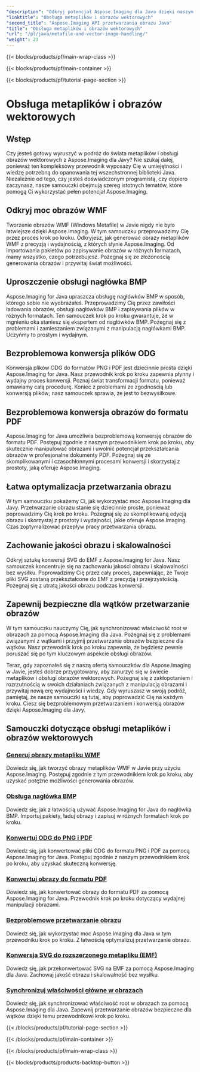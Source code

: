 ```yaml
---
"description": "Odkryj potencjał Aspose.Imaging dla Java dzięki naszym samouczkom krok po kroku. Twórz obrazy metaplików WMF, obsługuj nagłówki BMP i wiele więcej z łatwością."
"linktitle": "Obsługa metaplików i obrazów wektorowych"
"second_title": "Aspose.Imaging API przetwarzania obrazu Java"
"title": "Obsługa metaplików i obrazów wektorowych"
"url": "/pl/java/metafile-and-vector-image-handling/"
"weight": 23
---
```


{{< blocks/products/pf/main-wrap-class >}}

{{< blocks/products/pf/main-container >}}

{{< blocks/products/pf/tutorial-page-section >}}

# Obsługa metaplików i obrazów wektorowych

## Wstęp

Czy jesteś gotowy wyruszyć w podróż do świata metaplików i obsługi obrazów wektorowych z Aspose.Imaging dla Javy? Nie szukaj dalej, ponieważ ten kompleksowy przewodnik wyposaży Cię w umiejętności i wiedzę potrzebną do opanowania tej wszechstronnej biblioteki Java. Niezależnie od tego, czy jesteś doświadczonym programistą, czy dopiero zaczynasz, nasze samouczki obejmują szereg istotnych tematów, które pomogą Ci wykorzystać pełen potencjał Aspose.Imaging.

## Odkryj moc obrazów WMF

Tworzenie obrazów WMF (Windows Metafile) w Javie nigdy nie było łatwiejsze dzięki Aspose.Imaging. W tym samouczku przeprowadzimy Cię przez proces krok po kroku. Odkryjesz, jak generować obrazy metaplików WMF z precyzją i wydajnością, z których słynie Aspose.Imaging. Od importowania pakietów po zapisywanie obrazów w różnych formatach, mamy wszystko, czego potrzebujesz. Pożegnaj się ze złożonością generowania obrazów i przywitaj świat możliwości.

## Uproszczenie obsługi nagłówka BMP

Aspose.Imaging for Java upraszcza obsługę nagłówków BMP w sposób, którego sobie nie wyobrażałeś. Przeprowadzimy Cię przez zawiłości ładowania obrazów, obsługi nagłówków BMP i zapisywania plików w różnych formatach. Ten samouczek krok po kroku gwarantuje, że w mgnieniu oka staniesz się ekspertem od nagłówków BMP. Pożegnaj się z problemami i zamieszaniem związanymi z manipulacją nagłówkami BMP. Uczyńmy to prostym i wydajnym.

## Bezproblemowa konwersja plików ODG

Konwersja plików ODG do formatów PNG i PDF jest dziecinnie prosta dzięki Aspose.Imaging for Java. Nasz przewodnik krok po kroku zapewnia płynny i wydajny proces konwersji. Poznaj świat transformacji formatu, ponieważ omawiamy całą procedurę. Koniec z problemami ze zgodnością lub konwersją plików; nasz samouczek sprawia, że jest to bezwysiłkowe.

## Bezproblemowa konwersja obrazów do formatu PDF

Aspose.Imaging for Java umożliwia bezproblemową konwersję obrazów do formatu PDF. Postępuj zgodnie z naszym przewodnikiem krok po kroku, aby skutecznie manipulować obrazami i uwolnić potencjał przekształcania obrazów w profesjonalne dokumenty PDF. Pożegnaj się ze skomplikowanymi i czasochłonnymi procesami konwersji i skorzystaj z prostoty, jaką oferuje Aspose.Imaging.

## Łatwa optymalizacja przetwarzania obrazu

W tym samouczku pokażemy Ci, jak wykorzystać moc Aspose.Imaging dla Javy. Przetwarzanie obrazu stanie się dziecinnie proste, ponieważ poprowadzimy Cię krok po kroku. Pożegnaj się ze skomplikowaną edycją obrazu i skorzystaj z prostoty i wydajności, jakie oferuje Aspose.Imaging. Czas zoptymalizować przepływ pracy przetwarzania obrazu.

## Zachowanie jakości obrazu i skalowalności

Odkryj sztukę konwersji SVG do EMF z Aspose.Imaging for Java. Nasz samouczek koncentruje się na zachowaniu jakości obrazu i skalowalności bez wysiłku. Poprowadzimy Cię przez cały proces, zapewniając, że Twoje pliki SVG zostaną przekształcone do EMF z precyzją i przejrzystością. Pożegnaj się z utratą jakości obrazu podczas konwersji.

## Zapewnij bezpieczne dla wątków przetwarzanie obrazów

W tym samouczku nauczymy Cię, jak synchronizować właściwość root w obrazach za pomocą Aspose.Imaging dla Java. Pożegnaj się z problemami związanymi z wątkami i przyjmij przetwarzanie obrazów bezpieczne dla wątków. Nasz przewodnik krok po kroku zapewnia, że będziesz pewnie poruszać się po tym kluczowym aspekcie obsługi obrazów.

Teraz, gdy zapoznałeś się z naszą ofertą samouczków dla Aspose.Imaging w Javie, jesteś dobrze przygotowany, aby zanurzyć się w świecie metaplików i obsługi obrazów wektorowych. Pożegnaj się z zakłopotaniem i rozrzutnością w swoich działaniach związanych z manipulacją obrazami i przywitaj nową erę wydajności i wiedzy. Gdy wyruszasz w swoją podróż, pamiętaj, że nasze samouczki są tutaj, aby poprowadzić Cię na każdym kroku. Ciesz się bezproblemowym przetwarzaniem i konwersją obrazów dzięki Aspose.Imaging dla Javy.
## Samouczki dotyczące obsługi metaplików i obrazów wektorowych
### [Generuj obrazy metapliku WMF](./generate-wmf-metafile-images/)
Dowiedz się, jak tworzyć obrazy metaplików WMF w Javie przy użyciu Aspose.Imaging. Postępuj zgodnie z tym przewodnikiem krok po kroku, aby uzyskać potężne możliwości generowania obrazów.
### [Obsługa nagłówka BMP](./bmp-header-support/)
Dowiedz się, jak z łatwością używać Aspose.Imaging for Java do nagłówka BMP. Importuj pakiety, ładuj obrazy i zapisuj w różnych formatach krok po kroku.
### [Konwertuj ODG do PNG i PDF](./odg-file-format-support/)
Dowiedz się, jak konwertować pliki ODG do formatu PNG i PDF za pomocą Aspose.Imaging for Java. Postępuj zgodnie z naszym przewodnikiem krok po kroku, aby uzyskać skuteczną konwersję.
### [Konwertuj obrazy do formatu PDF](./pdf-dpi-settings-configuration/)
Dowiedz się, jak konwertować obrazy do formatu PDF za pomocą Aspose.Imaging for Java. Przewodnik krok po kroku dotyczący wydajnej manipulacji obrazami.
### [Bezproblemowe przetwarzanie obrazu](./otg-file-format-support/)
Dowiedz się, jak wykorzystać moc Aspose.Imaging dla Java w tym przewodniku krok po kroku. Z łatwością optymalizuj przetwarzanie obrazu.
### [Konwersja SVG do rozszerzonego metapliku (EMF)](./convert-svg-to-enhanced-metafile/)
Dowiedz się, jak przekonwertować SVG na EMF za pomocą Aspose.Imaging dla Java. Zachowaj jakość obrazu i skalowalność bez wysiłku.
### [Synchronizuj właściwości główne w obrazach](./synchronize-root-property-in-images/)
Dowiedz się, jak synchronizować właściwość root w obrazach za pomocą Aspose.Imaging dla Java. Zapewnij przetwarzanie obrazów bezpieczne dla wątków dzięki temu przewodnikowi krok po kroku.

{{< /blocks/products/pf/tutorial-page-section >}}

{{< /blocks/products/pf/main-container >}}

{{< /blocks/products/pf/main-wrap-class >}}

{{< blocks/products/products-backtop-button >}}